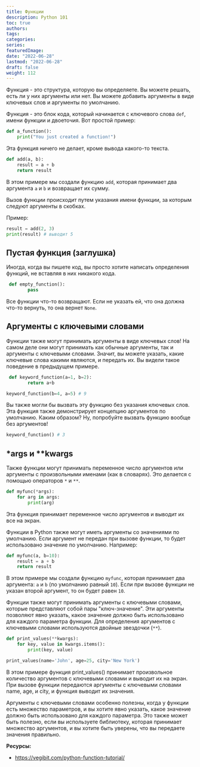```yaml
---
title: Функции
description: Python 101
toc: true
authors:
tags:
categories:
series:
featuredImage:
date: "2022-06-28"
lastmod: "2022-06-28"
draft: false
weight: 112
---
```


Функция - это структура, которую вы определяете. Вы можете решать, есть ли у них аргументы или нет. Вы можете добавить аргументы в виде ключевых слов и аргументы по умолчанию.

Функция - это блок кода, который начинается с ключевого слова `def`, имени функции и двоеточия. Вот простой пример:

```python
def a_function():
    print("You just created a function!")
```

Эта функция ничего не делает, кроме вывода какого-то текста.

```python
def add(a, b):
    result = a + b
    return result
```

В этом примере мы создали функцию `add`, которая принимает два аргумента `a` и `b` и возвращает их сумму.

Вызов функции происходит путем указания имени функции, за которым следуют аргументы в скобках.

Пример:

```python
result = add(2, 3)
print(result) # выводит 5
```

## Пустая функция (заглушка)

Иногда, когда вы пишете код, вы просто хотите написать определения функций, не вставляя в них никакого кода.

```python
 def empty_function():
        pass
```

Все функции что-то возвращают. Если не указать ей, что она должна что-то вернуть, то она вернет `None`.

## Аргументы с ключевыми словами

Функции также могут принимать аргументы в виде ключевых слов! На самом деле они могут принимать как обычные аргументы, так и аргументы с ключевыми словами. Значит, вы можете указать, какие ключевые слова какими являются, и передать их. Вы видели такое поведение в предыдущем примере.

```python
 def keyword_function(a=1, b=2):
        return a+b

keyword_function(b=4, a=5) # 9
```

Вы также могли бы вызвать эту функцию без указания ключевых слов. Эта функция также демонстрирует концепцию аргументов по умолчанию. Каким образом? Ну, попробуйте вызвать функцию вообще без аргументов!

```python
keyword_function() # 3
```

## *args и **kwargs

Также функции могут принимать переменное число аргументов или аргументы с произвольными именами (как в словарях). Это делается с помощью операторов `*` и `**`.

```python
def myfunc(*args):
    for arg in args:
        print(arg)
```

Эта функция принимает переменное число аргументов и выводит их все на экран.

Функции в Python также могут иметь аргументы со значениями по умолчанию. Если аргумент не передан при вызове функции, то будет использовано значение по умолчанию. Например:

```python
def myfunc(a, b=10):
    result = a + b
    return result
```

В этом примере мы создали функцию `myfunc`, которая принимает два аргумента: `a` и `b` (по умолчанию равный `10`). Если при вызове функции не указан второй аргумент, то он будет равен `10`.

Функции также могут принимать аргументы с ключевыми словами, которые представляют собой пары "ключ-значение". Эти аргументы позволяют явно указать, какое значение должно быть использовано для каждого параметра функции. Для определения аргументов с ключевыми словами используются двойные звездочки (`**`).

```python
def print_values(**kwargs):
    for key, value in kwargs.items():
        print(key, value)

print_values(name='John', age=25, city='New York')
```

В этом примере функция print_values() принимает произвольное количество аргументов с ключевыми словами и выводит их на экран. При вызове функции передаются аргументы с ключевыми словами name, age, и city, и функция выводит их значения.

Аргументы с ключевыми словами особенно полезны, когда у функции есть множество параметров, и вы хотите явно указать, какое значение должно быть использовано для каждого параметра. Это также может быть полезно, если вы используете библиотеку, которая принимает множество аргументов, и вы хотите быть уверены, что вы передаете значения правильно.

**Ресурсы:**

- <https://vegibit.com/python-function-tutorial/>
